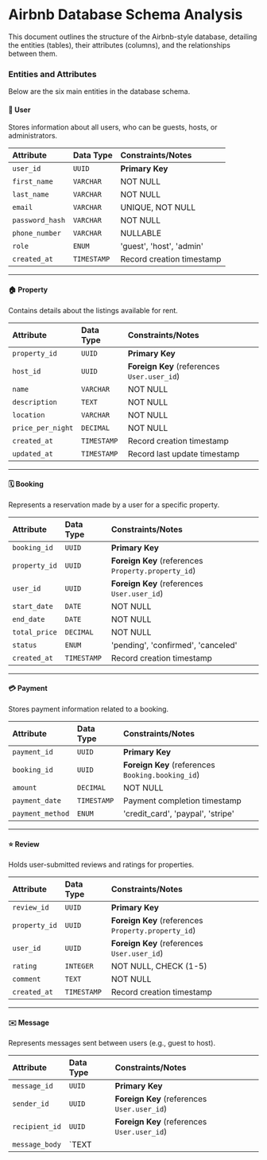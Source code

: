 # Airbnb Database Schema Analysis

This document outlines the structure of the Airbnb-style database, detailing the entities (tables), their attributes (columns), and the relationships between them.

### Entities and Attributes

Below are the six main entities in the database schema.

#### 👤 User

Stores information about all users, who can be guests, hosts, or administrators.

| Attribute | Data Type | Constraints/Notes |
| :--- | :--- | :--- |
| `user_id` | `UUID` | **Primary Key** |
| `first_name` | `VARCHAR` | NOT NULL |
| `last_name` | `VARCHAR` | NOT NULL |
| `email` | `VARCHAR` | UNIQUE, NOT NULL |
| `password_hash` | `VARCHAR` | NOT NULL |
| `phone_number`| `VARCHAR` | NULLABLE |
| `role` | `ENUM` | 'guest', 'host', 'admin' |
| `created_at` | `TIMESTAMP` | Record creation timestamp |

---

#### 🏠 Property

Contains details about the listings available for rent.

| Attribute | Data Type | Constraints/Notes |
| :--- | :--- | :--- |
| `property_id` | `UUID` | **Primary Key** |
| `host_id` | `UUID` | **Foreign Key** (references `User.user_id`) |
| `name` | `VARCHAR` | NOT NULL |
| `description` | `TEXT` | NOT NULL |
| `location` | `VARCHAR` | NOT NULL |
| `price_per_night`| `DECIMAL` | NOT NULL |
| `created_at` | `TIMESTAMP` | Record creation timestamp |
| `updated_at` | `TIMESTAMP` | Record last update timestamp |

---

#### 🗓️ Booking

Represents a reservation made by a user for a specific property.

| Attribute | Data Type | Constraints/Notes |
| :--- | :--- | :--- |
| `booking_id` | `UUID` | **Primary Key** |
| `property_id` | `UUID` | **Foreign Key** (references `Property.property_id`) |
| `user_id` | `UUID` | **Foreign Key** (references `User.user_id`) |
| `start_date` | `DATE` | NOT NULL |
| `end_date` | `DATE` | NOT NULL |
| `total_price` | `DECIMAL` | NOT NULL |
| `status` | `ENUM` | 'pending', 'confirmed', 'canceled' |
| `created_at` | `TIMESTAMP` | Record creation timestamp |

---

#### 💳 Payment

Stores payment information related to a booking.

| Attribute | Data Type | Constraints/Notes |
| :--- | :--- | :--- |
| `payment_id` | `UUID` | **Primary Key** |
| `booking_id` | `UUID` | **Foreign Key** (references `Booking.booking_id`) |
| `amount` | `DECIMAL` | NOT NULL |
| `payment_date`| `TIMESTAMP` | Payment completion timestamp |
| `payment_method`| `ENUM` | 'credit_card', 'paypal', 'stripe' |

---

#### ⭐ Review

Holds user-submitted reviews and ratings for properties.

| Attribute | Data Type | Constraints/Notes |
| :--- | :--- | :--- |
| `review_id` | `UUID` | **Primary Key** |
| `property_id` | `UUID` | **Foreign Key** (references `Property.property_id`) |
| `user_id` | `UUID` | **Foreign Key** (references `User.user_id`) |
| `rating` | `INTEGER` | NOT NULL, CHECK (1-5) |
| `comment` | `TEXT` | NOT NULL |
| `created_at` | `TIMESTAMP` | Record creation timestamp |

---

#### ✉️ Message

Represents messages sent between users (e.g., guest to host).

| Attribute | Data Type | Constraints/Notes |
| :--- | :--- | :--- |
| `message_id` | `UUID` | **Primary Key** |
| `sender_id` | `UUID` | **Foreign Key** (references `User.user_id`) |
| `recipient_id`| `UUID` | **Foreign Key** (references `User.user_id`) |
| `message_body`| `TEXT